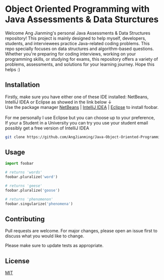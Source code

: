 # Object Oriented Programming with Java Assessments & Data Sturctures
Welcome Ang Jianming's personal Java Assessments & Data Structures repository! This project is mainly designed to help myself, developers, students, and interviewees practice Java-related coding problems. This repo specially focuses on data structures and algorithm-based questions. Whether you're preparing for coding interviews, working on your programming skills, or studying for exams, this repository offers a variety of problems, assessments, and solutions for your learning journey. Hope this helps :)

## Installation
Firstly, make sure you have either one of these IDE installed: NetBeans, IntelliJ IDEA or Eclipse as showed in the link below &#8595;
<br>Use the package manager [NetBeans](https://netbeans.apache.org/front/main/download/) | [IntelliJ IDEA](https://www.jetbrains.com/idea/download/?section=windows) | [Eclipse](https://www.eclipse.org/downloads/) to install foobar.
<br>
<br>For me personally I use Eclipse but you can choose up to your preference,
<br>If your a Student in a University you can try you use your student email possibly get a free version of IntelliJ IDEA

```bash
git clone https://github.com/AngJianming/Java-Object-Oriented-Programming.git
```

## Usage

```python
import foobar

# returns 'words'
foobar.pluralize('word')

# returns 'geese'
foobar.pluralize('goose')

# returns 'phenomenon'
foobar.singularize('phenomena')
```

## Contributing

Pull requests are welcome. For major changes, please open an issue first
to discuss what you would like to change.

Please make sure to update tests as appropriate.

## License

[MIT](https://choosealicense.com/licenses/mit/)
